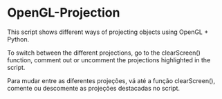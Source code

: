 # OpenGL-Projection
This script shows different ways of projecting objects using OpenGL + Python.

To switch between the different projections, go to the clearScreen() function, comment out or uncomment the projections highlighted in the script.

Para mudar entre as diferentes projeções, vá até a função clearScreen(), comente ou descomente as projeções destacadas no script.
